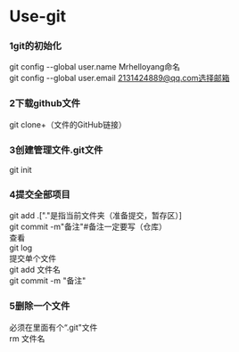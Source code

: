 # Use-git

### 1git的初始化
git  config --global user.name Mrhelloyang命名<br>
git  config --global user.email 2131424889@qq.com选择邮箱<br>


### 2下载github文件<br>
git clone+（文件的GitHub链接）<br>


### 3创建管理文件.git文件<br>
git init<br>


### 4提交全部项目<br>
git add .["."是指当前文件夹（准备提交，暂存区）]<br>
git commit -m"备注"#备注一定要写（仓库）<br>
查看<br>
git log<br>
提交单个文件<br>
git add 文件名<br>
git commit -m "备注"<br>


### 5删除一个文件<br>
必须在里面有个“.git"文件<br>
rm 文件名<br>
